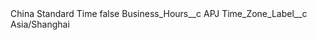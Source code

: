 <?xml version="1.0" encoding="UTF-8"?>
<CustomMetadata xmlns="http://soap.sforce.com/2006/04/metadata" xmlns:xsi="http://www.w3.org/2001/XMLSchema-instance" xmlns:xsd="http://www.w3.org/2001/XMLSchema">
    <label>China Standard Time</label>
    <protected>false</protected>
    <values>
        <field>Business_Hours__c</field>
        <value xsi:type="xsd:string">APJ</value>
    </values>
    <values>
        <field>Time_Zone_Label__c</field>
        <value xsi:type="xsd:string">Asia/Shanghai</value>
    </values>
</CustomMetadata>
